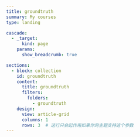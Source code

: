 ```yaml
---
title: groundtruth
summary: My courses
type: landing

cascade:
  - _target:
      kind: page
    params:
      show_breadcrumb: true

sections:
  - block: collection
    id: groundtruth
    content:
      title: groundtruth
      filters:
        folders:
          - groundtruth
    design:
      view: article-grid
      columns: 1
      rows: 3  # 这行只会起作用如果你的主题支持这个参数
---
```

